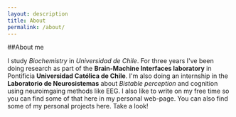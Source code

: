 ```yaml
---
layout: description
title: About
permalink: /about/
---
```

##About me

I study *Biochemistry* in *Universidad de Chile*. For three years I've been doing research as part of the **Brain-Machine Interfaces laboratory** in Pontificia **Universidad Católica de Chile**. I'm also doing an internship in the **Laboratorio de Neurosistemas** about *Bistable perception* and cognition using neuroimgaing methods like EEG. I also like to write on my free time so you can find some of that here in my personal web-page. You can also find some of my personal projects here. Take a look!
